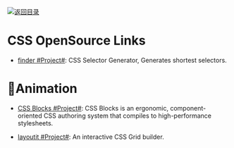 [![返回目录](https://user-images.githubusercontent.com/5803001/38079637-ff0abcf0-3371-11e8-9b76-ad651620afc7.jpg)](https://github.com/wxyyxc1992/Awesome-Links)

# CSS OpenSource Links

* [finder #Project#](https://github.com/antonmedv/finder): CSS Selector Generator, Generates shortest selectors.

# Animation

* [CSS Blocks #Project#](https://github.com/linkedin/css-blocks): CSS Blocks is an ergonomic, component-oriented CSS authoring system that compiles to high-performance stylesheets.

- [layoutit #Project#](https://www.layoutit.com/grid): An interactive CSS Grid  builder.